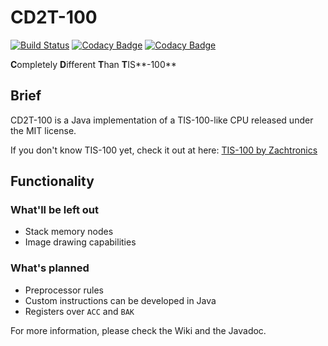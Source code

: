 # CD2T-100
[![Build Status](https://travis-ci.org/battila7/cd2t-100.svg?branch=master)](https://travis-ci.org/battila7/cd2t-100)
[![Codacy Badge](https://api.codacy.com/project/badge/grade/80e52b78ba7241e697ce5d0407f5fac8)](https://www.codacy.com/app/bagossyattila/cd2t-100)
[![Codacy Badge](https://api.codacy.com/project/badge/coverage/80e52b78ba7241e697ce5d0407f5fac8)](https://www.codacy.com/app/bagossyattila/cd2t-100)

**C**ompletely **D**ifferent **T**han **T**IS**-100**
 
## Brief
CD2T-100 is a Java implementation of a TIS-100-like CPU released under the MIT license. 

If you don't know TIS-100 yet, check it out at here:
[TIS-100 by Zachtronics](http://www.zachtronics.com/tis-100/)

## Functionality
### What'll be left out
* Stack memory nodes
* Image drawing capabilities

### What's planned
* Preprocessor rules
* Custom instructions can be developed in Java
* Registers over `ACC` and `BAK`

For more information, please check the Wiki and the Javadoc.
